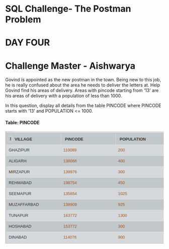 # SQL Challenge- The Postman Problem
# DAY FOUR
# Challenge Master - Aishwarya 

Govind is appointed as the new postman in the town. Being new to this job, he is really confused about the area he needs to deliver the letters at. Help Govind find his areas of delivery. Areas with pincode starting from ‘13’ are his areas of delivery with a population of less than 1000.

In this question, display all details from the table PINCODE where PINCODE starts with ‘13’ and POPULATION <= 1000.

#### Table: PINCODE

![Test Image 1](ss.png)
